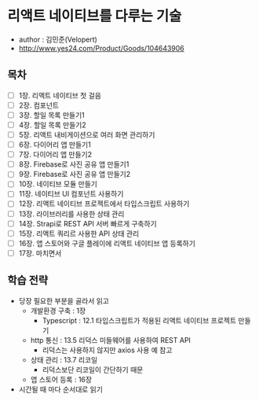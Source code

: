 # 리액트 네이티브를 다루는 기술

- author : 김민준(Velopert)
- http://www.yes24.com/Product/Goods/104643906

## 목차

- [ ] 1장. 리액트 네이티브 첫 걸음
- [ ] 2장. 컴포넌트
- [ ] 3장. 할일 목록 만들기1
- [ ] 4장. 할일 목록 만들기2
- [ ] 5장. 리액트 내비게이션으로 여러 화면 관리하기
- [ ] 6장. 다이어리 앱 만들기1
- [ ] 7장. 다이어리 앱 만들기2
- [ ] 8장. Firebase로 사진 공유 앱 만들기1
- [ ] 9장. Firebase로 사진 공유 앱 만들기2
- [ ] 10장. 네이티브 모듈 만들기
- [ ] 11장. 네이티브 UI 컴포넌트 사용하기
- [ ] 12장. 리액트 네이티브 프로젝트에서 타입스크립트 사용하기
- [ ] 13장. 라이브러리를 사용한 상태 관리
- [ ] 14장. Strapi로 REST API 서버 빠르게 구축하기
- [ ] 15장. 리액트 쿼리르 사용한 API 상태 관리
- [ ] 16장. 앱 스토어와 구글 플레이에 리액트 네이티브 앱 등록하기
- [ ] 17장. 마치면서

## 학습 전략

- 당장 필요한 부분을 골라서 읽고
  - 개발환경 구축 : 1장
    - Typescript : 12.1 타입스크립트가 적용된 리액트 네이티브 프로젝트 만들기
  - http 통신 : 13.5 리덕스 미들웨어를 사용하여 REST API
    - 리덕스는 사용하지 않지만 axios 사용 예 참고
  - 상태 관리 : 13.7 리코일
    - 리덕스보단 리코일이 간단하기 때문
  - 앱 스토어 등록 : 16장
- 시간될 때 마다 순서대로 읽기
